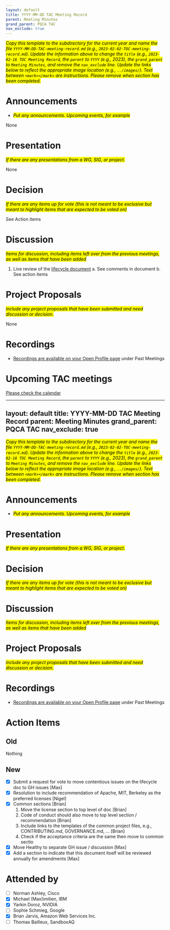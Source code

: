 ```yaml
---
layout: default
title: YYYY-MM-DD TAC Meeting Record
parent: Meeting Minutes
grand_parent: PQCA TAC
nav_exclude: true
---
```

<mark>_Copy this template to the subdirectory for the current year and name the file `YYYY-MM-DD-TAC-meeting-record.md` (e.g., `2023-02-02-TOC-meeting-record.md`). Update the information above to change the `title` (e.g., `2023-02-16 TOC Meeting Record`, the `parent` to `YYYY` (e.g., 2023), the `grand_parent` to `Meeting Minutes`, and remove the `nav_exclude` line. Update the links below to reflect the appropriate image location (e.g., `../images/`). Text between `<mark></mark>` are instructions. Please remove when section has been completed._
</mark>

# Announcements
* <mark>_Put any announcements. Upcoming events, for example_
</mark>

None

# Presentation
<mark>_If there are any presentations from a WG, SIG, or project._
</mark>

None

# Decision
<mark>_If there are any items up for vote (this is not meant to be exclusive but meant to highlight items that are expected to be voted on)_</mark>

See Action items

# Discussion
<mark>_Items for discussion, including items left over from the previous meetings, as well as items that have been added_
</mark>

1. Live review of the [lifecycle document](https://docs.google.com/document/d/1NV-0vNgXWdc81oqT0jv0C-9Funb8dySS06u90ghF-X4/edit)
   a. See comments in document
   b. See action items

# Project Proposals 
<mark>_include any project proposals that have been submitted and need discussion or decision._
</mark>

None

# Recordings

* [Recordings are available on your Open Profile page](https://openprofile.dev/my-meetings) under Past Meetings

# Upcoming TAC meetings

[Please check the calendar](https://pqca.org/calendar/)

---
layout: default
title: YYYY-MM-DD TAC Meeting Record
parent: Meeting Minutes
grand_parent: PQCA TAC
nav_exclude: true
---
<mark>_Copy this template to the subdirectory for the current year and name the file `YYYY-MM-DD-TAC-meeting-record.md` (e.g., `2023-02-02-TOC-meeting-record.md`). Update the information above to change the `title` (e.g., `2023-02-16 TOC Meeting Record`, the `parent` to `YYYY` (e.g., 2023), the `grand_parent` to `Meeting Minutes`, and remove the `nav_exclude` line. Update the links below to reflect the appropriate image location (e.g., `../images/`). Text between `<mark></mark>` are instructions. Please remove when section has been completed._
</mark>

# Announcements
* <mark>_Put any announcements. Upcoming events, for example_
</mark>

# Presentation
<mark>_If there are any presentations from a WG, SIG, or project._
</mark>

# Decision
<mark>_If there are any items up for vote (this is not meant to be exclusive but meant to highlight items that are expected to be voted on)_</mark>

# Discussion
<mark>_Items for discussion, including items left over from the previous meetings, as well as items that have been added_
</mark>

# Project Proposals 
<mark>_include any project proposals that have been submitted and need discussion or decision._
</mark>

# Recordings

* [Recordings are available on your Open Profile page](https://openprofile.dev/my-meetings) under Past Meetings

# Action Items

## Old

Nothing

## New

* [X] Submit a request for vote to move contentious issues on the lifecycle doc to GH issues [Max]
* [X] Resolution to include recommendation of Apache, MIT, Berkeley as the preferred licenses [Nigel]
* [X] Common sections [Brian]
    1. Move the license section to top level of doc [Brian]
    2. Code of conduct should also move to top level section / recommendation [Brian]
    3. Include links to the templates of the common project files, e.g., CONTRIBUTING.md, GOVERNANCE.md, … [Brian]
    4. Check if the acceptance criteria are the same then move to common sectio
* [X] Move Healthy to separate GH issue / discussion [Max]
* [X] Add a section to indicate that this document itself will be reviewed annually for amendments [Max]

# Attended by

* [ ] Norman Ashley, Cisco
* [x] Michael (Max)imilien, IBM
* [x] Yarkin Doroz, NVIDIA
* [ ] Sophie Schmieg, Google
* [x] Brian Jarvis, Amazon Web Services Inc.
* [ ] Thomas Bailleux, SandboxAQ
